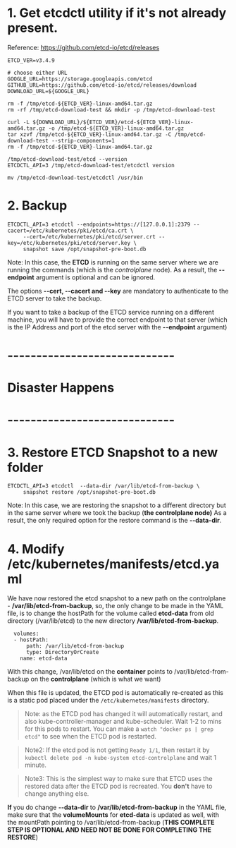 

# 1. Get etcdctl utility if it's not already present.

Reference: https://github.com/etcd-io/etcd/releases

```
ETCD_VER=v3.4.9

# choose either URL
GOOGLE_URL=https://storage.googleapis.com/etcd
GITHUB_URL=https://github.com/etcd-io/etcd/releases/download
DOWNLOAD_URL=${GOOGLE_URL}

rm -f /tmp/etcd-${ETCD_VER}-linux-amd64.tar.gz
rm -rf /tmp/etcd-download-test && mkdir -p /tmp/etcd-download-test

curl -L ${DOWNLOAD_URL}/${ETCD_VER}/etcd-${ETCD_VER}-linux-amd64.tar.gz -o /tmp/etcd-${ETCD_VER}-linux-amd64.tar.gz
tar xzvf /tmp/etcd-${ETCD_VER}-linux-amd64.tar.gz -C /tmp/etcd-download-test --strip-components=1
rm -f /tmp/etcd-${ETCD_VER}-linux-amd64.tar.gz

/tmp/etcd-download-test/etcd --version
ETCDCTL_API=3 /tmp/etcd-download-test/etcdctl version

mv /tmp/etcd-download-test/etcdctl /usr/bin
```

# 2. Backup

```
ETCDCTL_API=3 etcdctl --endpoints=https://[127.0.0.1]:2379 --cacert=/etc/kubernetes/pki/etcd/ca.crt \
     --cert=/etc/kubernetes/pki/etcd/server.crt --key=/etc/kubernetes/pki/etcd/server.key \
     snapshot save /opt/snapshot-pre-boot.db
```

Note: In this case, the **ETCD** is running on the same server where we are running the commands (which is the *controlplane* node). As a result, the **--endpoint** argument is optional and can be ignored. 

The options **--cert, --cacert and --key** are mandatory to authenticate to the ETCD server to take the backup.

If you want to take a backup of the ETCD service running on a different machine, you will have to provide the correct endpoint to that server (which is the IP Address and port of the etcd server with the **--endpoint** argument)

# -----------------------------
# Disaster Happens
# -----------------------------

# 3. Restore ETCD Snapshot to a new folder

```
ETCDCTL_API=3 etcdctl  --data-dir /var/lib/etcd-from-backup \
     snapshot restore /opt/snapshot-pre-boot.db
```

Note: In this case, we are restoring the snapshot to a different directory but in the same server where we took the backup (**the controlplane node)**
As a result, the only required option for the restore command is the **--data-dir**.  

# 4. Modify /etc/kubernetes/manifests/etcd.yaml

We have now restored the etcd snapshot  to a new path on the controlplane - **/var/lib/etcd-from-backup**, so, the only change to be made in the YAML file, is to change the hostPath for the volume called **etcd-data** from old directory (/var/lib/etcd) to the new directory **/var/lib/etcd-from-backup**.

```
  volumes:
  - hostPath:
      path: /var/lib/etcd-from-backup
      type: DirectoryOrCreate
    name: etcd-data
```
With this change, /var/lib/etcd on the **container** points to /var/lib/etcd-from-backup on the **controlplane** (which is what we want)


When this file is updated, the ETCD pod is automatically re-created as this is a static pod placed under the `/etc/kubernetes/manifests` directory.


> Note: as the ETCD pod has changed it will automatically restart, and also kube-controller-manager and kube-scheduler. Wait 1-2 to mins for this pods to restart. You can make a `watch "docker ps | grep etcd"` to see when the ETCD pod is restarted.

> Note2: If the etcd pod is not getting `Ready 1/1`, then restart it by `kubectl delete pod -n kube-system etcd-controlplane` and wait 1 minute.

> Note3: This is the simplest way to make sure that ETCD uses the restored data after the ETCD pod is recreated. You **don't** have to change anything else.
  
  **If** you do change **--data-dir** to **/var/lib/etcd-from-backup** in the YAML file, make sure that the **volumeMounts** for **etcd-data** is updated as well, with the mountPath pointing to /var/lib/etcd-from-backup (**THIS COMPLETE STEP IS OPTIONAL AND NEED NOT BE DONE FOR COMPLETING THE RESTORE**)
